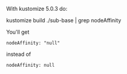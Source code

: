 
With kustomize 5.0.3 do:


kustomize build ./sub-base | grep nodeAffinity

You'll get 
```
nodeAffinity: "null"
```

instead of 
```
nodeAffinity: null
```

